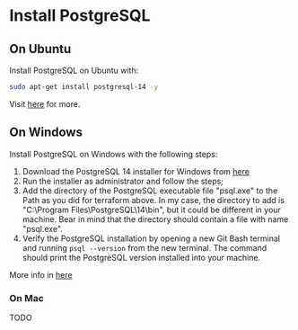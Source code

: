 
# Install PostgreSQL

## On Ubuntu

Install PostgreSQL on Ubuntu with:
```bash
sudo apt-get install postgresql-14 -y
```
Visit [here](https://www.postgresql.org/download/linux/ubuntu/) for more.

## On Windows

Install PostgreSQL on Windows with the following steps:

1. Download the PostgreSQL 14 installer for Windows from
   [here](https://www.enterprisedb.com/downloads/postgres-postgresql-downloads)
2. Run the installer as administrator and follow the steps;
3. Add the directory of the PostgreSQL executable file "psql.exe" to the Path as you did for terraform above. In my
   case, the directory to add is "C:\Program Files\PostgreSQL\14\bin", but it could be different in your machine. Bear
   in mind that the directory should contain a file with name "psql.exe".
4. Verify the PostgreSQL installation by opening a new Git Bash terminal and running `psql --version` from the new
   terminal. The command should print the PostgreSQL version installed into your machine.

More info in [here](https://medium.com/@itayperry91/get-started-with-postgresql-on-windows-a-juniors-life-4adfa6dd10e) 

### On Mac
TODO
